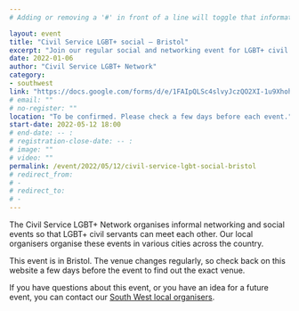 ```yaml
---
# Adding or removing a '#' in front of a line will toggle that information off and on from being processed. 

layout: event
title: "Civil Service LGBT+ social – Bristol"
excerpt: "Join our regular social and networking event for LGBT+ civil servants based in and around Bristol."
date: 2022-01-06
author: "Civil Service LGBT+ Network"
category: 
- southwest
link: "https://docs.google.com/forms/d/e/1FAIpQLSc4slvyJczQO2XI-1u9XhohyxgtXePV8MYCpIByg7KlthmBmA/viewform?usp=sf_link"
# email: ""
# no-register: ""
location: "To be confirmed. Please check a few days before each event."
start-date: 2022-05-12 18:00
# end-date: -- :
# registration-close-date: -- :
# image: ""
# video: ""
permalink: /event/2022/05/12/civil-service-lgbt-social-bristol
# redirect_from: 
# - 
# redirect_to: 
# - 
---
```


The Civil Service LGBT+ Network organises informal networking and social events so that LGBT+ civil servants can meet each other. Our local organisers organise these events in various cities across the country.

This event is in Bristol. The venue changes regularly, so check back on this website a few days before the event to find out the exact venue.

If you have questions about this event, or you have an idea for a future event, you can contact our [South West local organisers](/team).
